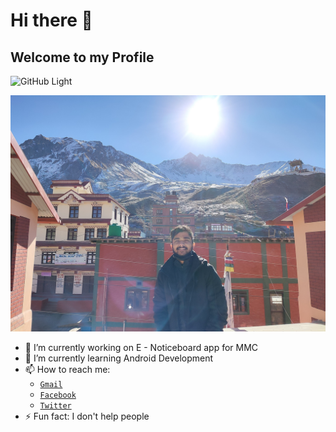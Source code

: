 # Hi there 👋
## Welcome to my Profile

![GitHub Light](https://github.com/github-light.png#gh-dark-mode-only)

![Header](https://github.com/Unicodist/Unicodist/raw/main/IMG_20211225_102413.jpg "Header")

- 🔭 I’m currently working on E - Noticeboard app for MMC
- 🌱 I’m currently learning Android Development
- 📫 How to reach me: 
  - [```Gmail```](mailto://ashishneupane999@gmail.com)
  - [```Facebook```](https://www.facebook.com/unicodist157)
  - [```Twitter```](http://www.twitter.com/ashuranep)
- ⚡ Fun fact: I don't help people
<!--
**Unicodist/Unicodist** is a ✨ _special_ ✨ repository because its `README.md` (this file) appears on your GitHub profile.

Here are some ideas to get you started:

- 🔭 I’m currently working on ...
- 🌱 I’m currently learning ...
- 👯 I’m looking to collaborate on ...
- 🤔 I’m looking for help with ...
- 💬 Ask me about ...
- 📫 How to reach me: ...
- 😄 Pronouns: ...
- ⚡ Fun fact: ...
-->
